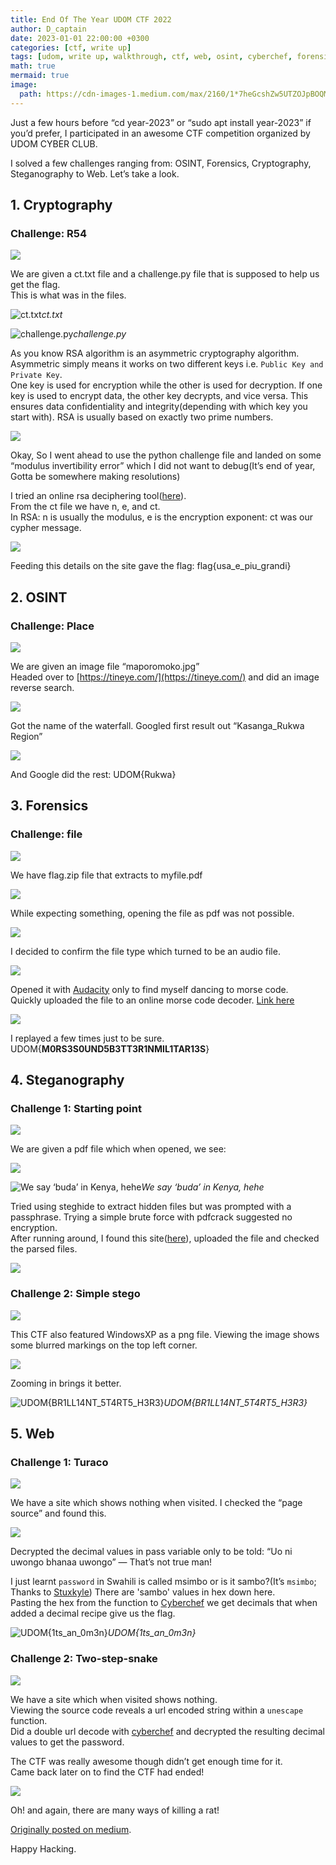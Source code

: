 ```yaml
---
title: End Of The Year UDOM CTF 2022
author: D_captain
date: 2023-01-01 22:00:00 +0300
categories: [ctf, write up]
tags: [udom, write up, walkthrough, ctf, web, osint, cyberchef, forensics, cryptography, steganography, d_captain]
math: true
mermaid: true
image:
  path: https://cdn-images-1.medium.com/max/2160/1*7heGcshZw5UTZOJpBOQMAA.jpeg
---
```


Just a few hours before “cd year-2023” or “sudo apt install year-2023” if you’d prefer, I participated in an awesome CTF competition organized by UDOM CYBER CLUB.

I solved a few challenges ranging from: OSINT, Forensics, Cryptography, Steganography to Web. Let’s take a look.

## 1. Cryptography

### Challenge: R54

![](https://cdn-images-1.medium.com/max/2000/1*c_eniZIdY2b1feSHu52iCw.png)

We are given a ct.txt file and a challenge.py file that is supposed to help us get the flag.  
This is what was in the files.

![ct.txt](https://cdn-images-1.medium.com/max/2000/1*xpDOu23tM6o6GWSJXiG0RQ.png)*ct.txt*

![challenge.py](https://cdn-images-1.medium.com/max/2000/1*DnD8AwSobdUK_CqLzJVmvw.png)*challenge.py*

As you know RSA algorithm is an asymmetric cryptography algorithm.  
Asymmetric simply means it works on two different keys i.e. `Public Key and Private Key`.  
One key is used for encryption while the other is used for decryption. If one key is used to encrypt data, the other key decrypts, and vice versa. This ensures data confidentiality and integrity(depending with which key you start with). RSA is usually based on exactly two prime numbers.

![](https://cdn-images-1.medium.com/max/2000/1*YPdQiDcn3PMn6hVCxnBC_Q.jpeg)

Okay, So I went ahead to use the python challenge file and landed on some “modulus invertibility error” which I did not want to debug(It’s end of year, Gotta be somewhere making resolutions)

I tried an online rsa deciphering tool([here](https://www.dcode.fr/rsa-cipher)).  
From the ct file we have n, e, and ct.  
In RSA: n is usually the modulus, e is the encryption exponent: ct was our cypher message.

![](https://cdn-images-1.medium.com/max/2000/1*NU9Q8Cay2zxaQrPms4dPuA.png)

Feeding this details on the site gave the flag: flag{usa_e_piu_grandi}

## 2. OSINT

### Challenge: Place

![](https://cdn-images-1.medium.com/max/2000/1*dW0i4hs2n1CUATUS0Mb_EA.png)

We are given an image file “maporomoko.jpg”  
Headed over to [https://tineye.com/](https://tineye.com/) and did an image reverse search.

![](https://cdn-images-1.medium.com/max/2000/1*K4d_5rQPEwrVcoFOAEYnYA.png)

Got the name of the waterfall. Googled first result out “Kasanga_Rukwa Region”

![](https://cdn-images-1.medium.com/max/2000/1*-QOhtUzxpj1GAy_Ovof7PA.png)

And Google did the rest: UDOM{Rukwa}

## 3. Forensics

### Challenge: file

![](https://cdn-images-1.medium.com/max/2000/1*_o79F-krcJCcT-Y2XXeHfw.png)

We have flag.zip file that extracts to myfile.pdf

![](https://cdn-images-1.medium.com/max/2000/1*qWTDeH10CSbL0Seh1iLLng.png)

While expecting something, opening the file as pdf was not possible.

![](https://cdn-images-1.medium.com/max/2000/1*yeOX6g6Pj6Xgl6dwTHqNmQ.png)

I decided to confirm the file type which turned to be an audio file.

![](https://cdn-images-1.medium.com/max/2000/1*dLETG0z5Pf4X1n-7vulW2Q.png)

Opened it with [Audacity](https://www.audacityteam.org/) only to find myself dancing to morse code.  
Quickly uploaded the file to an online morse code decoder. [Link here](https://morsecode.world/international/decoder/audio-decoder-adaptive.html)

![](https://cdn-images-1.medium.com/max/2000/1*P63_PmLCnIuccvTa0SfekQ.png)

I replayed a few times just to be sure. UDOM{**M0RS3S0UND5B3TT3R1NMIL1TAR13S**}

## 4. Steganography

### Challenge 1: Starting point

![](https://cdn-images-1.medium.com/max/2000/1*eBIQlsQc0ZI8Eu5wvEev1w.png)

We are given a pdf file which when opened, we see:

![](https://cdn-images-1.medium.com/max/2000/1*0jVhXNbxZKrivXm38tfVwQ.png)

![We say ‘buda’ in Kenya, hehe](https://cdn-images-1.medium.com/max/2000/1*myzkv7TiOWOfK35oG_JOYA.png)*We say ‘buda’ in Kenya, hehe*

Tried using steghide to extract hidden files but was prompted with a passphrase. Trying a simple brute force with pdfcrack suggested no encryption.  
After running around, I found this site([here](https://products.aspose.app/pdf/parser/pdf)), uploaded the file and checked the parsed files.

![](https://cdn-images-1.medium.com/max/2000/1*22dvJuINPvKlAky9MbijQg.png)

### Challenge 2: Simple stego

![](https://cdn-images-1.medium.com/max/2000/1*nfvQQ1egOCgeVzV3IHod7g.png)

This CTF also featured WindowsXP as a png file.
Viewing the image shows some blurred markings on the top left corner.

![](https://cdn-images-1.medium.com/max/2000/1*Tq5cXt1vx1PmUx2asLq33w.png)

Zooming in brings it better.

![UDOM{BR1LL14NT_5T4RT5_H3R3}](https://cdn-images-1.medium.com/max/2000/1*xsoqkdka4-FqF5ABtkeEIA.png)*UDOM{BR1LL14NT_5T4RT5_H3R3}*

## 5. Web

### Challenge 1: Turaco

![](https://cdn-images-1.medium.com/max/2000/1*rwUpwH9f8KzRYhGOxxvxPg.png)

We have a site which shows nothing when visited. I checked the “page source” and found this.

![](https://cdn-images-1.medium.com/max/2000/1*rHzub5rYOpf29J1XHRteyg.png)

Decrypted the decimal values in pass variable only to be told:
“Uo ni uwongo bhanaa uwongo” — That’s not true man!

I just learnt `password` in Swahili is called msimbo or is it sambo?(It’s `msimbo`; Thanks to [Stuxkyle](https://twitter.com/stuxkyle8))
There are 'sambo' values in hex down here.  
Pasting the hex from the function to [Cyberchef](https://gchq.github.io/CyberChef/) we get decimals that when added a decimal recipe give us the flag.

![UDOM{1ts_an_0m3n}](https://cdn-images-1.medium.com/max/2000/1*LpDNjV8AweLIJbz6-ikSbg.png)*UDOM{1ts_an_0m3n}*

### Challenge 2: Two-step-snake

![](https://cdn-images-1.medium.com/max/2000/1*DxPZGFkoIEl38cWOfQC0rw.png)

We have a site which when visited shows nothing.  
Viewing the source code reveals a url encoded string within a `unescape` function.  
Did a double url decode with [cyberchef](https://gchq.github.io/CyberChef/) and decrypted the resulting decimal values to get the password.

The CTF was really awesome though didn’t get enough time for it.  
Came back later on to find the CTF had ended!

![](https://cdn-images-1.medium.com/max/2000/1*Z9vJ0eQPWu-4m4unkx0dPw.png)

Oh! and again, there are many ways of killing a rat!

[Originally posted on medium](https://d-captain.medium.com/end-of-the-year-udom-ctf-2022-39960d6b436c).

Happy Hacking.
